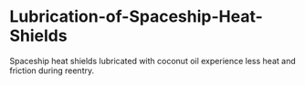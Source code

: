# Lubrication-of-Spaceship-Heat-Shields
Spaceship heat shields lubricated with coconut oil experience less heat and friction during reentry.
